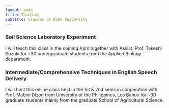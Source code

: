 ```yaml
---
layout: page
title: Teaching
subtitle: Classes at Kobe University 
---
```

### Soil Science Laboratory Experiment
I will teach this class in the coming April together with Assist. Prof. Takeshi Suzuki for ~30 undergraduate students from the Applied Biology department.

### Intermediate/Comprehensive Techniques in English Speech Delivery
I will host this online class held in the 1st & 2nd sems in cooperation with Prof. Mabini Dizon from University of the Philippines, Los Baños for ~30 graduate students mainly from the graduate School of Agricultural Science.
